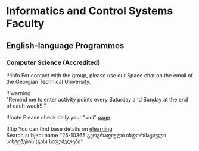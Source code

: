 # Informatics and Control Systems Faculty
## English-language Programmes
### Computer Science (Accredited)

!!!info
    For contact with the group, please use our Space chat on the email of the Georgian Technical University.
    
!!!warning  
    "Remind me to enter activity points every Saturday and Sunday at the end of each week!!!"

!!!note
    Please check daily your "vici" [page](https://vici.gtu.ge/)



!!!tip
    You can find base details on [elearning](https://elearning.gtu.ge/) <br>
    Search subject name "25-10365 გეოგრაფიული ინფორმაციული სისტემების (გის) საფუძვლები" 